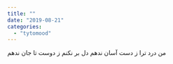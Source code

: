 ```yaml
---
title: ""
date: "2019-08-21"
categories: 
  - "tytomood"
---
```


‏من درد ترا ز دست آسان ندهم دل بر نکنم ز دوست تا جان ندهم
